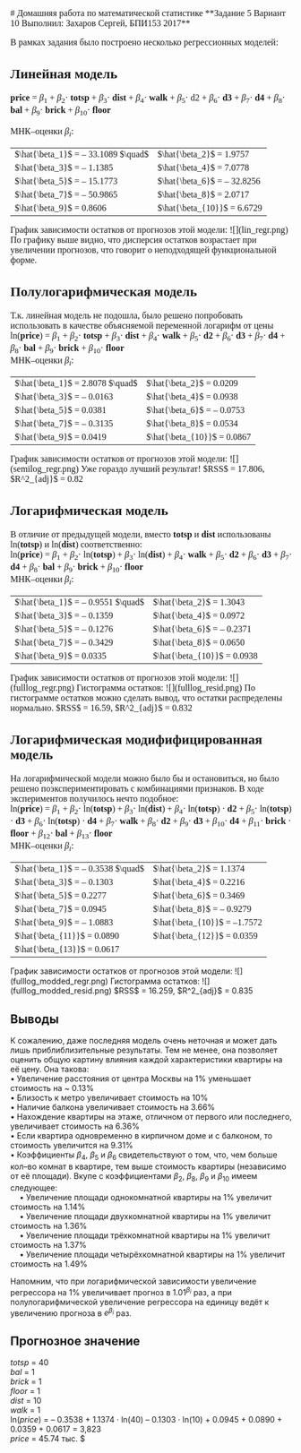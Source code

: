 <font face="Times" size = "3">
# Домашняя работа по математической статистике
**Задание 5  
Вариант 10  
Выполнил: Захаров Сергей, БПИ153  
2017**

В рамках задания было построено несколько регрессионных моделей:

## Линейная модель
**price** = $\beta_1$ + $\beta_2$· **totsp** + $\beta_3$· **dist** + $\beta_4$· **walk** + $\beta_5$· d2 + $\beta_6$· **d3** + $\beta_7$· **d4** + $\beta_8$· **bal** + $\beta_9$· **brick** + $\beta_{10}$· **floor**

МНК–оценки $\beta_i$:
<table>
<tr>
<td>$\hat{\beta_1}$ = – 33.1089 $\quad$</td>
<td>$\hat{\beta_2}$ = 1.9757</td>
</tr>
<tr>
<td>$\hat{\beta_3}$ = – 1.1385</td>
<td>$\hat{\beta_4}$ = 7.0778</td>
</tr>
<tr>
<td>$\hat{\beta_5}$ = – 15.1773</td>
<td>$\hat{\beta_6}$ = – 32.8256</td>
</tr>
<tr>
<td>$\hat{\beta_7}$ = – 50.9865</td>
<td>$\hat{\beta_8}$ = 2.0717</td>
</tr>
<tr>
<td>$\hat{\beta_9}$ = 0.8606</td>
<td>$\hat{\beta_{10}}$ = 6.6729</td>
</tr>
</table>
График зависимости остатков от прогнозов этой модели:  
![](lin_regr.png)  
По графику выше видно, что дисперсия остатков возрастает при увеличении прогнозов, что говорит о неподходящей функциональной форме.

## Полулогарифмическая модель
Т.к. линейная модель не подошла, было решено попробовать использовать в качестве объясняемой переменной логарифм от цены  
ln(**price**) = $\beta_1$ + $\beta_2$· **totsp** + $\beta_3$· **dist** + $\beta_4$· **walk** + $\beta_5$· **d2** + $\beta_6$· **d3** + $\beta_7$· **d4** + $\beta_8$· **bal** + $\beta_9$· **brick** + $\beta_{10}$· **floor**  
МНК–оценки $\beta_i$:
<table><tr>
<td>$\hat{\beta_1}$ = 2.8078 $\quad$</td>
<td>$\hat{\beta_2}$ = 0.0209</td>
</tr><tr>
<td>$\hat{\beta_3}$ = – 0.0163</td>
<td>$\hat{\beta_4}$ = 0.0938</td>
</tr><tr>
<td>$\hat{\beta_5}$ = 0.0381</td>
<td>$\hat{\beta_6}$ = – 0.0753</td>
</tr><tr>
<td>$\hat{\beta_7}$ = – 0.3135</td>
<td>$\hat{\beta_8}$ = 0.0534</td>
</tr><tr>
<td>$\hat{\beta_9}$ = 0.0419</td>
<td>$\hat{\beta_{10}}$ = 0.0867</td>
</tr></table>
График зависимости остатков от прогнозов этой модели:  
![](semilog_regr.png)  
Уже гораздо лучший результат!  
$RSS$ = 17.806, $R^2_{adj}$ = 0.82

## Логарифмическая модель
В отличие от предыдущей модели, вместо **totsp** и **dist** использованы ln(**totsp**) и ln(**dist**) соответственно:  
ln(**price**) = $\beta_1$ + $\beta_2$· ln(**totsp**) + $\beta_3$· ln(**dist**) + $\beta_4$· **walk** + $\beta_5$· **d2** + $\beta_6$· **d3** + $\beta_7$· **d4** + $\beta_8$· **bal** + $\beta_9$· **brick** + $\beta_{10}$· **floor**  
МНК–оценки $\beta_i$:
<table><tr>
<td>$\hat{\beta_1}$ = – 0.9551 $\quad$</td>
<td>$\hat{\beta_2}$ = 1.3043</td>
</tr><tr>
<td>$\hat{\beta_3}$ = – 0.1359</td>
<td>$\hat{\beta_4}$ = 0.0972</td>
</tr><tr>
<td>$\hat{\beta_5}$ = – 0.1276</td>
<td>$\hat{\beta_6}$ = – 0.2371</td>
</tr><tr>
<td>$\hat{\beta_7}$ = – 0.3429</td>
<td>$\hat{\beta_8}$ = 0.0650</td>
</tr><tr>
<td>$\hat{\beta_9}$ = 0.0335</td>
<td>$\hat{\beta_{10}}$ = 0.0938</td>
</tr></table>
График зависимости остатков от прогнозов этой модели:  
![](fulllog_regr.png)  
Гистограмма остатков:  
![](fulllog_resid.png)  
По гистограмме остатков можно сделать вывод, что остатки распределены нормально.  
$RSS$ = 16.59, $R^2_{adj}$ = 0.832

## Логарифмическая модифифицированная модель
На логарифмической модели можно было бы и остановиться, но было решено поэкспериментировать с комбинациями признаков. В ходе экспериментов получилось нечто подобное:  
ln(**price**) = $\beta_1$ + $\beta_2$· ln(**totsp**) + $\beta_3$· ln(**dist**) + $\beta_4$· ln(**totsp**) · **d2** + $\beta_5$· ln(**totsp**) · **d3** + $\beta_6$· ln(**totsp**) · **d4** + $\beta_7$· **walk** + $\beta_8$· **d2** + $\beta_9$· **d3** + $\beta_{10}$· **d4** + $\beta_{11}$· **brick** · **floor** + $\beta_{12}$· **bal** + $\beta_{13}$· **floor**  
МНК–оценки $\beta_i$:
<table><tr>
<td>$\hat{\beta_1}$ = – 0.3538 $\quad$</td>
<td>$\hat{\beta_2}$ = 1.1374</td>
</tr><tr>
<td>$\hat{\beta_3}$ = – 0.1303</td>
<td>$\hat{\beta_4}$ = 0.2216</td>
</tr><tr>
<td>$\hat{\beta_5}$ = 0.2277</td>
<td>$\hat{\beta_6}$ = 0.3469</td>
</tr><tr>
<td>$\hat{\beta_7}$ = 0.0945</td>
<td>$\hat{\beta_8}$ = – 0.9279</td>
</tr><tr>
<td>$\hat{\beta_9}$ = – 1.0883</td>
<td>$\hat{\beta_{10}}$ = –1.7572</td>
</tr><tr>
<td>$\hat{\beta_{11}}$ = 0.0890</td>
<td>$\hat{\beta_{12}}$ = 0.0359</td>
</tr><tr>
<td>$\hat{\beta_{13}}$ = 0.0617</td>
</tr></table>
</font>
График зависимости остатков от прогнозов этой модели:  
![](fulllog_modded_regr.png)  
Гистограмма остатков:  
![](fulllog_modded_resid.png)  
$RSS$ = 16.259, $R^2_{adj}$ = 0.835

## Выводы
К сожалению, даже последняя модель очень неточная и может дать лишь приблиблизительные результаты. Тем не менее, она позволяет оценить общую картину влияния каждой характеристики квартиры на её цену. Она такова:   
• Увеличение расстояния от центра Москвы на 1% уменьшает стоимость на ~ 0.13%  
• Близость к метро увеличивает стоимость на 10%  
• Наличие балкона увеличивает стоимость на 3.66%  
• Нахождение квартиры на этаже, отличном от первого или последнего, увеличивает стоимость на 6.36%  
• Если квартира одновременно в кирпичном доме и с балконом, то стоимость увеличится на 9.31%  
• Коэффициенты $\beta_4$, $\beta_5$ и $\beta_6$ свидетельствуют о том, что, чем больше кол–во комнат в квартире, тем выше стоимость квартиры (независимо от её площади). Вкупе с коэффициентами $\beta_2$, $\beta_8$, $\beta_9$ и $\beta_{10}$ имеем следующее:  
$\quad$• Увеличение площади однокомнатной квартиры на 1% увеличит стоимость на 1.14%  
$\quad$• Увеличение площади двухкомнатной квартиры на 1% увеличит стоимость на 1.36%  
$\quad$• Увеличение площади трёхкомнатной квартиры на 1% увеличит стоимость на 1.37%  
$\quad$• Увеличение площади четырёхкомнатной квартиры на 1% увеличит стоимость на 1.49%

Напомним, что при логарифмической зависимости увеличение регрессора на 1% увеличивает прогноз в $1.01^{\beta_i}$ раз, а при полулогарифмической увеличение регрессора на единицу ведёт к увеличению прогноза в $e^{\beta_i}$ раз.

## Прогнозное значение
*totsp* = 40  
*bal* = 1  
*brick* = 1  
*floor* = 1  
*dist* = 10  
*walk* = 1  
ln(*price*) = – 0.3538 + 1.1374 · ln(40) – 0.1303 · ln(10) + 0.0945 + 0.0890 + 0.0359 + 0.0617 = 3,823  
*price* = 45.74 тыс. $\$$
